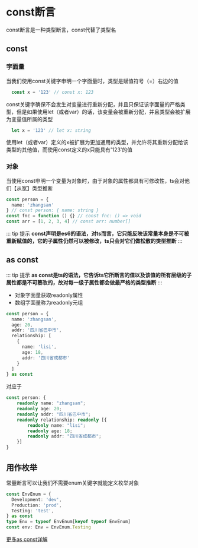 # const断言
const断言是一种类型断言，const代替了类型名

## const
### 字面量
当我们使用const关键字申明一个字面量时，类型是赋值符号（=）右边的值
```ts
  const x = '123' // const x: 123
```
const关键字确保不会发生对变量进行重新分配，并且只保证该字面量的严格类型，但是如果使用let（或者var）的话，该变量会被重新分配，并且类型会被扩展为变量值所属的类型
```ts
  let x = '123' // let x: string
```
使用let（或者var）定义的x被扩展为更加通用的类型，并允许将其重新分配给该类型的其他值，而使用const定义的x只能具有'123'的值
### 对象
当使用const申明一个变量为对象时，由于对象的属性都具有可修改性，ts会对他们【从宽】类型推断
```ts
const person = {
  name: 'zhangsan'
} // const person: { name: string }
const fnc = function () {} // const fnc: () => void
const arr = [1, 2, 3, 4] // const arr: number[]
```
::: tip 提示
  **const声明是es6的语法，对ts而言，它只能反映该常量本身是不可被重新赋值的，它的子属性仍然可以被修改，ts只会对它们做松散的类型推断**
:::
## as const
::: tip 提示
  **as const是ts的语法，它告诉ts它所断言的值以及该值的所有层级的子属性都是不可篡改的，故对每一级子属性都会做最严格的类型推断**
:::
* 对象字面量获取readonly属性
* 数组字面量称为readonly元组
```ts
const person = {
  name: 'zhangsan',
  age: 20,
  addr: '四川省巴中市',
  relationship: [
    {
      name: 'lisi',
      age: 18,
      addr: '四川省成都市'
    }
  ]
} as const 
```
对应于
```ts
const person: {
    readonly name: "zhangsan";
    readonly age: 20;
    readonly addr: "四川省巴中市";
    readonly relationship: readonly [{
        readonly name: "lisi";
        readonly age: 18;
        readonly addr: "四川省成都市";
    }]
}
```
## 用作枚举
常量断言可以让我们不需要enum关键字就能定义枚举对象
```ts
const EnvEnum = {
  Development: 'dev',
  Production: 'prod',
  Testing: 'test',
} as const
type Env = typeof EnvEnum[keyof typeof EnvEnum]
const env: Env = EnvEnum.Testing
```
[更多as const详解](https://zhuanlan.zhihu.com/p/121558249)
